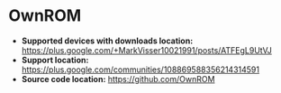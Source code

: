 # OwnROM

+ **Supported devices with downloads location:**  https://plus.google.com/+MarkVisser10021991/posts/ATFEgL9UtVJ
+ **Support location:** https://plus.google.com/communities/108869588356214314591
+ **Source code location:** https://github.com/OwnROM
